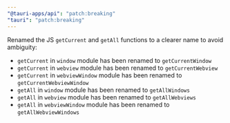 ```yaml
---
"@tauri-apps/api": "patch:breaking"
"tauri": "patch:breaking"
---
```


Renamed the JS `getCurrent` and `getAll` functions to a clearer name to avoid ambiguity:
- `getCurrent` in `window` module has been renamed to `getCurrentWindow`
- `getCurrent` in `webview` module has been renamed to `getCurrentWebview`
- `getCurrent` in `webviewWindow` module has been renamed to `getCurrentWebviewWindow`
- `getAll` in `window` module has been renamed to `getAllWindows`
- `getAll` in `webview` module has been renamed to `getAllWebviews`
- `getAll` in `webviewWindow` module has been renamed to `getAllWebviewWindows`

